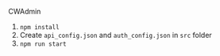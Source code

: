 CWAdmin
1. `npm install`
2. Create `api_config.json` and `auth_config.json` in `src` folder
3. `npm run start`